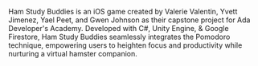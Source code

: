 Ham Study Buddies is an iOS game created by Valerie Valentin, Yvett Jimenez, Yael Peet, and Gwen Johnson as their capstone project for Ada Developer's Academy. Developed with C#, Unity Engine, & Google Firestore, Ham Study Buddies seamlessly integrates the Pomodoro technique, empowering users to heighten focus and productivity while nurturing a virtual hamster companion.
